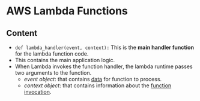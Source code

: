 # AWS Lambda Functions

## Content

- `def lambda_handler(event, context):` This is the **main handler function** for the lambda function code.
- This contains the main application logic.
- When Lambda invokes the function handler, the lambda runtime passes two arguments to the function.
    - *event object*: that contains [data](https://docs.aws.amazon.com/lambda/latest/dg/python-handler.html#python-handler-event) for function to process.
    - *context object*: that contains information about the [function invocation](https://docs.aws.amazon.com/lambda/latest/dg/python-context.html).